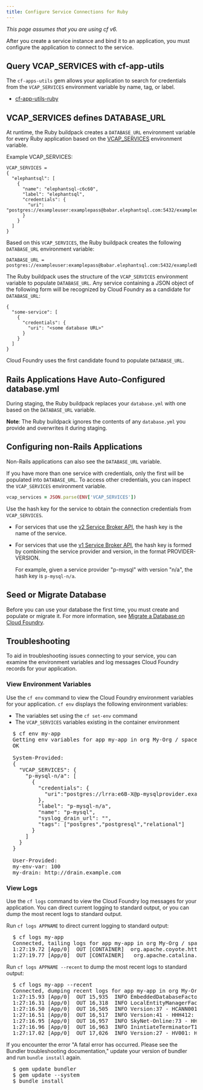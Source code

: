```yaml
---
title: Configure Service Connections for Ruby
---
```


_This page assumes that you are using cf v6._

After you create a service instance and bind it to an application, you must
configure the application to connect to the service.

## <a id='cf-app-utils'></a>Query VCAP\_SERVICES with cf-app-utils ##

The `cf-apps-utils` gem allows your application to search for credentials
from the `VCAP_SERVICES` environment variable by name, tag, or label.

* [cf-app-utils-ruby](https://github.com/cloudfoundry/cf-app-utils-ruby)

## <a id='vcap-services-defines-database-url'></a>VCAP\_SERVICES defines DATABASE\_URL

At runtime, the Ruby buildpack creates a `DATABASE_URL` environment variable for every Ruby application based on the [VCAP_SERVICES](../../devguide/deploy-apps/environment-variable.html#VCAP-SERVICES) environment variable.

Example VCAP_SERVICES:

    VCAP_SERVICES =
    {
      "elephantsql": [
        {
          "name": "elephantsql-c6c60",
          "label": "elephantsql",
          "credentials": {
            "uri": "postgres://exampleuser:examplepass@babar.elephantsql.com:5432/exampledb"
          }
        }
      ]
    }

Based on this `VCAP_SERVICES`, the Ruby buildpack creates the following `DATABASE_URL` environment variable:

    DATABASE_URL = postgres://exampleuser:examplepass@babar.elephantsql.com:5432/exampledb

The Ruby buildpack uses the structure of the `VCAP_SERVICES` environment variable to populate `DATABASE_URL`. Any service containing a JSON object of the following form will be recognized by Cloud Foundry as a candidate for `DATABASE_URL`:

    {
      "some-service": [
        {
          "credentials": {
            "uri": "<some database URL>"
          }
        }
      ]
    }

Cloud Foundry uses the first candidate found to populate `DATABASE_URL`.

## <a id='rails-applications-have-autoconfigured-database-yml'></a>Rails Applications Have Auto-Configured database.yml

During staging, the Ruby buildpack replaces your `database.yml` with one based on the `DATABASE_URL` variable.

<p class='note'><strong>Note</strong>: The Ruby buildpack ignores the contents of any <code>database.yml</code> you provide and overwrites it during staging.

## <a id='configuring-non-rails-applications'></a>Configuring non-Rails Applications

Non-Rails applications can also see the `DATABASE_URL` variable.

If you have more than one service with credentials, only the first will be populated into `DATABASE_URL`. To access other credentials, you can inspect the `VCAP_SERVICES` environment variable.

~~~ruby
vcap_services = JSON.parse(ENV['VCAP_SERVICES'])
~~~

Use the hash key for the service to obtain the connection credentials
from `VCAP_SERVICES`.

- For services that use the [v2 Service Broker API](../../services/api.html), the hash key is the name of the service.

- For services that use the [v1 Service Broker API](../../services/api-v1.html), the hash key is formed by combining
the service provider and version, in the format PROVIDER-VERSION.

  For example, given a service provider "p-mysql" with version "n/a", the hash key is
`p-mysql-n/a`.

## <a id='migrate'></a>Seed or Migrate Database ##

Before you can use your database the first time, you must create and populate
or migrate it. For more information, see [Migrate a Database on Cloud Foundry](../../devguide/services/migrate-db.html).

## <a id='troubleshooting'></a>Troubleshooting ##

To aid in troubleshooting issues connecting to your service, you can examine the
environment variables and log messages Cloud Foundry records for your
application.

### <a id='view-env'></a>View Environment Variables ###

Use the `cf env` command to view the Cloud Foundry environment variables for your application. `cf env` displays the following environment variables:

* The variables set using the `cf set-env` command
* The `VCAP_SERVICES` variables existing in the container environment

<pre class="terminal">
  $ cf env my-app
  Getting env variables for app my-app in org My-Org / space development as admin...
  OK

  System-Provided:
  {
    "VCAP_SERVICES": {
      "p-mysql-n/a": [
        {
          "credentials": {
      	    "uri":"postgres://lrra:e6B-X@p-mysqlprovider.example.com:5432/lraa
          },
          "label": "p-mysql-n/a",
          "name": "p-mysql",
          "syslog_drain_url": "",
          "tags": ["postgres","postgresql","relational"]
        }
      ]
    }
  }

  User-Provided:
  my-env-var: 100
  my-drain: http://drain.example.com
</pre>

### <a id='view-logs'></a>View Logs ###

Use the `cf logs` command to view the Cloud Foundry log messages for your
application. You can direct current logging to standard output, or you can dump
the most recent logs to standard output.

Run `cf logs APPNAME` to direct current logging to standard output:

<pre class="terminal">
  $ cf logs my-app
  Connected, tailing logs for app my-app in org My-Org / space development as admin...
  1:27:19.72 [App/0]  OUT [CONTAINER]  org.apache.coyote.http11.Http11Protocol  INFO  Starting ProtocolHandler ["http-bio-61013"]
  1:27:19.77 [App/0]  OUT [CONTAINER]   org.apache.catalina.startup.Catalina     INFO  Server startup in 10427 ms
</pre>

Run `cf logs APPNAME --recent` to dump the most recent logs to standard output:
<pre class="terminal">
  $ cf logs my-app --recent
  Connected, dumping recent logs for app my-app in org My-Org / space development as admin...
  1:27:15.93 [App/0]  OUT 15,935  INFO EmbeddedDatabaseFactory:124 - Creating embedded database 'SkyNet'
  1:27:16.31 [App/0]  OUT 16,318  INFO LocalEntityManagerFactory:287 - Building TM container EntityManagerFactory for unit 'default'
  1:27:16.50 [App/0]  OUT 16,505  INFO Version:37 - HCANN001: Hibernate Commons Annotations {4.0.1.Final}
  1:27:16.51 [App/0]  OUT 16,517  INFO Version:41 - HHH412: Hibernate Core {4.1.9.Final}
  1:27:16.95 [App/0]  OUT 16,957  INFO SkyNet-Online:73 - HHH268: Transaction strategy: org.hibernate.internal.TransactionFactory
  1:27:16.96 [App/0]  OUT 16,963  INFO InintiateTerminatorT1000Deployment:48 - HHH000397: Using TranslatorFactory
  1:27:17.02 [App/0]  OUT 17,026  INFO Version:27 - HV001: Hibernate Validator 4.3.0.Final
</pre>

If you encounter the error "A fatal error has occurred. Please see the Bundler
troubleshooting documentation," update your version of bundler and run `bundle
install` again.

<pre class="terminal">
  $ gem update bundler
  $ gem update --system
  $ bundle install
</pre>